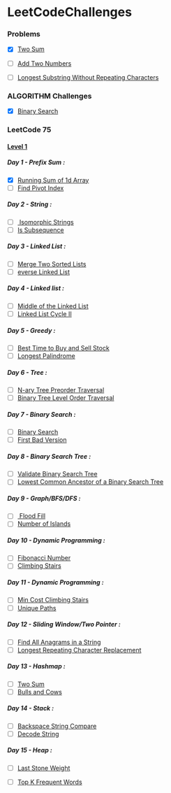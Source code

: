 # LeetCodeChallenges

### Problems

- [x] [Two Sum](https://leetcode.com/problems/two-sum/)

- [ ] [Add Two Numbers](https://leetcode.com/problems/add-two-numbers/)

- [ ] [Longest Substring Without Repeating Characters](https://leetcode.com/problems/longest-substring-without-repeating-characters/)

### ALGORITHM Challenges

- [x] [Binary Search](https://github.com/aysedemirel/LeetCodeChallenges/blob/master/src/leetcode/algorithm/BinarySearch.java)

### LeetCode 75

#### [Level 1](https://leetcode.com/study-plan/leetcode-75/?progress=j7zaj9d)

##### Day 1 - Prefix Sum :

- [x] [Running Sum of 1d Array](https://leetcode.com/problems/running-sum-of-1d-array/)
- [ ] [Find Pivot Index](https://leetcode.com/problems/find-pivot-index/)

##### Day 2 - String :

- [ ] [ Isomorphic Strings](https://leetcode.com/problems/isomorphic-strings/)
- [ ] [Is Subsequence](https://leetcode.com/problems/is-subsequence/)

##### Day 3 - Linked List :

- [ ] [Merge Two Sorted Lists](https://leetcode.com/problems/merge-two-sorted-lists/)
- [ ] [everse Linked List](https://leetcode.com/problems/reverse-linked-list/)

##### Day 4 - Linked list :

- [ ] [Middle of the Linked List](https://leetcode.com/problems/middle-of-the-linked-list/)
- [ ] [Linked List Cycle II](https://leetcode.com/problems/linked-list-cycle-ii/)

##### Day 5 - Greedy :

- [ ] [Best Time to Buy and Sell Stock](https://leetcode.com/problems/best-time-to-buy-and-sell-stock/)
- [ ] [Longest Palindrome](https://leetcode.com/problems/longest-palindrome/)

##### Day 6 - Tree :

- [ ] [N-ary Tree Preorder Traversal](https://leetcode.com/problems/n-ary-tree-preorder-traversal/)
- [ ] [Binary Tree Level Order Traversal](https://leetcode.com/problems/binary-tree-level-order-traversal/)

##### Day 7 - Binary Search :

- [ ] [Binary Search](https://leetcode.com/problems/binary-search/)
- [ ] [First Bad Version](https://leetcode.com/problems/first-bad-version/)

##### Day 8 - Binary Search Tree :

- [ ] [Validate Binary Search Tree](https://leetcode.com/problems/validate-binary-search-tree/)
- [ ] [Lowest Common Ancestor of a Binary Search Tree](https://leetcode.com/problems/lowest-common-ancestor-of-a-binary-search-tree/)

##### Day 9 - Graph/BFS/DFS :

- [ ] [ Flood Fill](https://leetcode.com/problems/flood-fill/)
- [ ] [Number of Islands](https://leetcode.com/problems/number-of-islands/)

##### Day 10 - Dynamic Programming :

- [ ] [Fibonacci Number](https://leetcode.com/problems/fibonacci-number/)
- [ ] [Climbing Stairs](https://leetcode.com/problems/climbing-stairs/)

##### Day 11 - Dynamic Programming :

- [ ] [Min Cost Climbing Stairs](https://leetcode.com/problems/min-cost-climbing-stairs/)
- [ ] [Unique Paths](https://leetcode.com/problems/unique-paths/)

##### Day 12 - Sliding Window/Two Pointer : 

- [ ] [Find All Anagrams in a String](https://leetcode.com/problems/find-all-anagrams-in-a-string/)
- [ ] [Longest Repeating Character Replacement](https://leetcode.com/problems/longest-repeating-character-replacement/)

##### Day 13 - Hashmap : 

- [ ] [Two Sum](https://leetcode.com/problems/two-sum/)
- [ ] [Bulls and Cows](https://leetcode.com/problems/bulls-and-cows/)

##### Day 14 - Stack : 

- [ ] [Backspace String Compare](https://leetcode.com/problems/backspace-string-compare/)
- [ ] [Decode String](https://leetcode.com/problems/decode-string/)

##### Day 15 - Heap : 

- [ ] [Last Stone Weight](https://leetcode.com/problems/last-stone-weight/)
- [ ] [Top K Frequent Words](https://leetcode.com/problems/top-k-frequent-words/)

